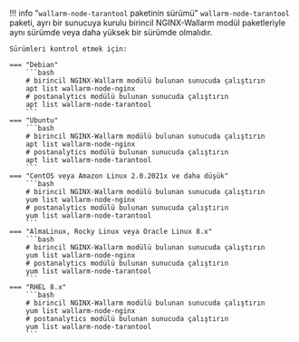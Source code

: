 !!! info "`wallarm-node-tarantool` paketinin sürümü"
    `wallarm-node-tarantool` paketi, ayrı bir sunucuya kurulu birincil NGINX-Wallarm modül paketleriyle aynı sürümde veya daha yüksek bir sürümde olmalıdır.

    Sürümleri kontrol etmek için:

    === "Debian"
        ```bash
        # birincil NGINX-Wallarm modülü bulunan sunucuda çalıştırın
        apt list wallarm-node-nginx
        # postanalytics modülü bulunan sunucuda çalıştırın
        apt list wallarm-node-tarantool
        ```
    === "Ubuntu"
        ```bash
        # birincil NGINX-Wallarm modülü bulunan sunucuda çalıştırın
        apt list wallarm-node-nginx
        # postanalytics modülü bulunan sunucuda çalıştırın
        apt list wallarm-node-tarantool
        ```
    === "CentOS veya Amazon Linux 2.0.2021x ve daha düşük"
        ```bash
        # birincil NGINX-Wallarm modülü bulunan sunucuda çalıştırın
        yum list wallarm-node-nginx
        # postanalytics modülü bulunan sunucuda çalıştırın
        yum list wallarm-node-tarantool
        ```
    === "AlmaLinux, Rocky Linux veya Oracle Linux 8.x"
        ```bash
        # birincil NGINX-Wallarm modülü bulunan sunucuda çalıştırın
        yum list wallarm-node-nginx
        # postanalytics modülü bulunan sunucuda çalıştırın
        yum list wallarm-node-tarantool
        ```
    === "RHEL 8.x"
        ```bash
        # birincil NGINX-Wallarm modülü bulunan sunucuda çalıştırın
        yum list wallarm-node-nginx
        # postanalytics modülü bulunan sunucuda çalıştırın
        yum list wallarm-node-tarantool
        ```